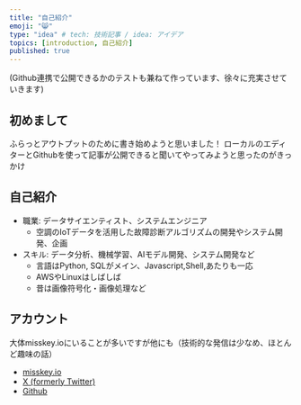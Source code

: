 ```yaml
---
title: "自己紹介"
emoji: "😸"
type: "idea" # tech: 技術記事 / idea: アイデア
topics: [introduction, 自己紹介]
published: true
---
```


(Github連携で公開できるかのテストも兼ねて作っています、徐々に充実させていきます)

## 初めまして

ふらっとアウトプットのために書き始めようと思いました！
ローカルのエディターとGithubを使って記事が公開できると聞いてやってみようと思ったのがきっかけ

## 自己紹介
- 職業: データサイエンティスト、システムエンジニア
  - 空調のIoTデータを活用した故障診断アルゴリズムの開発やシステム開発、企画
- スキル: データ分析、機械学習、AIモデル開発、システム開発など
  - 言語はPython, SQLがメイン、Javascript,Shell,あたりも一応
  - AWSやLinuxはしばしば
  - 昔は画像符号化・画像処理など

## アカウント

大体misskey.ioにいることが多いですが他にも（技術的な発信は少なめ、ほとんど趣味の話）

- [misskey.io](https://misskey.io/@Laplusdestiny)
- [X (formerly Twitter)](https://x.com/Laplusdestiny)
- [Github](https://github.com/Laplusdestiny)